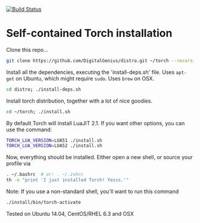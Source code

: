 [![Build Status](https://travis-ci.org/torch/distro.svg?branch=master)](https://travis-ci.org/torch/distro)

Self-contained Torch installation
============

Clone this repo...
```sh
git clone https://github.com/DigitalGenius/distro.git ~/torch --recursive
```

Install all the dependencies, executing the 'install-deps.sh' file.
Uses `apt-get` on Ubuntu, which might require `sudo`. Uses `brew` on OSX.
```sh
cd distro; ./install-deps.sh
```

Install torch distribution, together with a lot of nice goodies.
```sh
cd ~/torch; ./install.sh
```

By default Torch will install LuaJIT 2.1. If you want other options, you can use the command:
```sh
TORCH_LUA_VERSION=LUA51 ./install.sh
TORCH_LUA_VERSION=LUA52 ./install.sh
```

Now, everything should be installed. Either open a new shell, or source your profile via
```sh
. ~/.bashrc  # or: . ~/.zshrc
th -e "print 'I just installed Torch! Yesss.'"
```

Note: If you use a non-standard shell, you'll want to run this command
```sh
./install/bin/torch-activate
```

Tested on Ubuntu 14.04, CentOS/RHEL 6.3 and OSX
